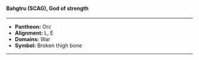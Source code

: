 #### Bahgtru (SCAG), God of strength
___

- **Pantheon:** Orc
- **Alignment:** L, E
- **Domains:** War
- **Symbol:** Broken thigh bone
___
